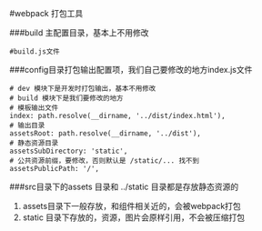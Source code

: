 #webpack 打包工具

###build 主配置目录，基本上不用修改
``` 
#build.js文件

```
###config目录打包输出配置项，我们自己要修改的地方index.js文件
``` 
# dev 模块下是开发时打包输出，基本不用修改
# build 模块下是我们要修改的地方
# 模板输出文件
index: path.resolve(__dirname, '../dist/index.html'),
# 输出目录
assetsRoot: path.resolve(__dirname, '../dist'),
# 静态资源目录
assetsSubDirectory: 'static',
# 公共资源前缀，要修改，否则默认是 /static/... 找不到
assetsPublicPath: '/',

```
###src目录下的assets 目录和 ../static 目录都是存放静态资源的
1. assets目录下一般存放，和组件相关近的，会被webpack打包
2. static 目录下存放的，资源，图片会原样引用，不会被压缩打包
